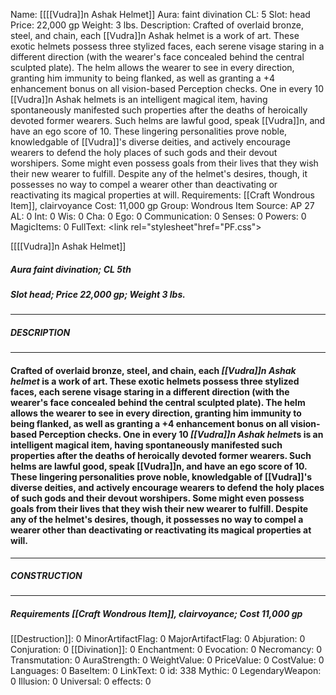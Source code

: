 Name: [[[[Vudra]]n Ashak Helmet]]
Aura: faint divination
CL: 5
Slot: head
Price: 22,000 gp
Weight: 3 lbs.
Description: Crafted of overlaid bronze, steel, and chain, each [[Vudra]]n Ashak helmet is a work of art. These exotic helmets possess three stylized faces, each serene visage staring in a different direction (with the wearer's face concealed behind the central sculpted plate). The helm allows the wearer to see in every direction, granting him immunity to being flanked, as well as granting a +4 enhancement bonus on all vision-based Perception checks. One in every 10 [[Vudra]]n Ashak helmets is an intelligent magical item, having spontaneously manifested such properties after the deaths of heroically devoted former wearers. Such helms are lawful good, speak [[Vudra]]n, and have an ego score of 10. These lingering personalities prove noble, knowledgable of [[Vudra]]'s diverse deities, and actively encourage wearers to defend the holy places of such gods and their devout worshipers. Some might even possess goals from their lives that they wish their new wearer to fulfill. Despite any of the helmet's desires, though, it possesses no way to compel a wearer other than deactivating or reactivating its magical properties at will.
Requirements: [[Craft Wondrous Item]], clairvoyance
Cost: 11,000 gp
Group: Wondrous Item
Source: AP 27
AL: 0
Int: 0
Wis: 0
Cha: 0
Ego: 0
Communication: 0
Senses: 0
Powers: 0
MagicItems: 0
FullText: <link rel="stylesheet"href="PF.css"><div class="heading"><p class="alignleft">[[[[Vudra]]n Ashak Helmet]]</p><div style="clear: both;"></div></div><div><h5><b>Aura </b>faint divination; <b>CL </b>5th</h5><h5><b>Slot </b>head; <b>Price </b>22,000 gp; <b>Weight </b>3 lbs.</h5></div><hr/><div><h5><b>DESCRIPTION</b></h5></div><hr/><div><h4><p>Crafted of overlaid bronze, steel, and chain, each <i>[[Vudra]]n Ashak helmet</i> is a work of art. These exotic helmets possess three stylized faces, each serene visage staring in a different direction (with the wearer's face concealed behind the central sculpted plate). The helm allows the wearer to see in every direction, granting him immunity to being flanked, as well as granting a +4 enhancement bonus on all vision-based Perception checks. One in every 10 <i>[[Vudra]]n Ashak helmet</i>s is an intelligent magical item, having spontaneously manifested such properties after the deaths of heroically devoted former wearers. Such helms are lawful good, speak [[Vudra]]n, and have an ego score of 10. These lingering personalities prove noble, knowledgable of [[Vudra]]'s diverse deities, and actively encourage wearers to defend the holy places of such gods and their devout worshipers. Some might even possess goals from their lives that they wish their new wearer to fulfill. Despite any of the helmet's desires, though, it possesses no way to compel a wearer other than deactivating or reactivating its magical properties at will.</p></h4></div><hr/><div><h5><b>CONSTRUCTION</b></h5></div><hr/><div><h5><b>Requirements </b>[[Craft Wondrous Item]], <i>clairvoyance</i>; <b>Cost </b>11,000 gp</h5></div>
[[Destruction]]: 0
MinorArtifactFlag: 0
MajorArtifactFlag: 0
Abjuration: 0
Conjuration: 0
[[Divination]]: 0
Enchantment: 0
Evocation: 0
Necromancy: 0
Transmutation: 0
AuraStrength: 0
WeightValue: 0
PriceValue: 0
CostValue: 0
Languages: 0
BaseItem: 0
LinkText: 0
id: 338
Mythic: 0
LegendaryWeapon: 0
Illusion: 0
Universal: 0
effects: 0
